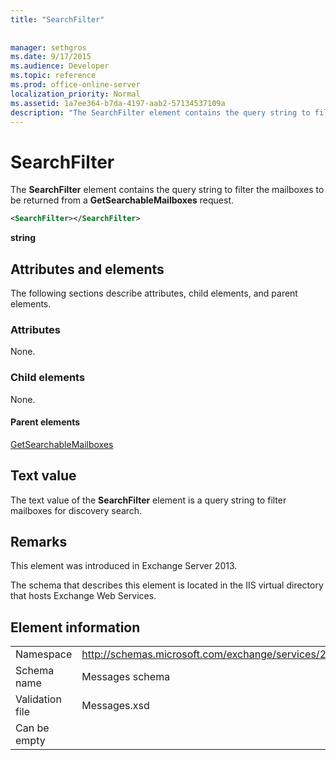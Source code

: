 ```yaml
---
title: "SearchFilter"
 
 
manager: sethgros
ms.date: 9/17/2015
ms.audience: Developer
ms.topic: reference
ms.prod: office-online-server
localization_priority: Normal
ms.assetid: 1a7ee364-b7da-4197-aab2-57134537109a
description: "The SearchFilter element contains the query string to filter the mailboxes to be returned from a GetSearchableMailboxes request."
---
```


# SearchFilter

The **SearchFilter** element contains the query string to filter the mailboxes to be returned from a **GetSearchableMailboxes** request. 
  
```XML
<SearchFilter></SearchFilter>
```

 **string**
## Attributes and elements

The following sections describe attributes, child elements, and parent elements.
  
### Attributes

None.
  
### Child elements

None.
  
#### Parent elements

[GetSearchableMailboxes](getsearchablemailboxes.md)
  
## Text value

The text value of the **SearchFilter** element is a query string to filter mailboxes for discovery search. 
  
## Remarks

This element was introduced in Exchange Server 2013.
  
The schema that describes this element is located in the IIS virtual directory that hosts Exchange Web Services.
  
## Element information

|||
|:-----|:-----|
|Namespace  <br/> |http://schemas.microsoft.com/exchange/services/2006/messages  <br/> |
|Schema name  <br/> |Messages schema  <br/> |
|Validation file  <br/> |Messages.xsd  <br/> |
|Can be empty  <br/> ||
   

